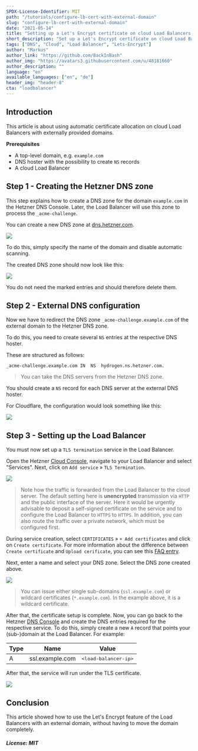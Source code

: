 ```yaml
---
SPDX-License-Identifier: MIT
path: "/tutorials/configure-lb-cert-with-external-domain"
slug: "configure-lb-cert-with-external-domain"
date: "2021-05-14"
title: "Setting up a Let's Encrypt certificate on cloud Load Balancers with external domain"
short_description: "Set up a Let's Encrypt certificate on cloud Load Balancers without changing the DNS hoster."
tags: ["DNS", "Cloud", "Load Balancer", "Lets-Encrypt"]
author: "Markus"
author_link: "https://github.com/BackInBash"
author_img: "https://avatars3.githubusercontent.com/u/48181660"
author_description: ""
language: "en"
available_languages: ["en", "de"]
header_img: "header-8"
cta: "loadbalancer"
---
```


## Introduction

This article is about using automatic certificate allocation on cloud Load Balancers with externally provided domains.

**Prerequisites**

+ A top-level domain, e.g. `example.com`
+ DNS hoster with the possibility to create `NS` records
+ A cloud Load Balancer

## Step 1 - Creating the Hetzner DNS zone

This step explains how to create a DNS zone for the domain `example.com` in the Hetzner DNS Console. Later, the Load Balancer will use this zone to process the `_acme-challenge`.

You can create a new DNS zone at [dns.hetzner.com](https://dns.hetzner.com).

![](images/createDNSZone.png)

To do this, simply specify the name of the domain and disable automatic scanning.

The created DNS zone should now look like this:

![](images/beforeDelete.png)

You do not need the marked entries and should therefore delete them.

## Step 2 - External DNS configuration

Now we have to redirect the DNS zone `_acme-challenge.example.com` of the external domain to the Hetzner DNS zone.

To do this, you need to create several `NS` entries at the respective DNS hoster.

These are structured as follows:

```Console
_acme-challenge.example.com	IN	NS	hydrogen.ns.hetzner.com.
```

> You can take the DNS servers from the Hetzner DNS zone.

You should create a `NS` record for each DNS server at the external DNS hoster.

For Cloudflare, the configuration would look something like this:

![](images/cloudflare.png)

## Step 3 - Setting up the Load Balancer

You must now set up a `TLS termination` service in the Load Balancer.

Open the Hetzner [Cloud Console](https://console.hetzner.cloud/), navigate to your Load Balancer and select "Services". Next, click on `Add service` » `TLS Termination`.

![](images/load-balancer.png)

> Note how the traffic is forwarded from the Load Balancer to the cloud server. The default setting here is **unencrypted** transmission via `HTTP` and the public interface of the server. Here it would be urgently advisable to deposit a self-signed certificate on the service and to configure the Load Balancer to `HTTPS` to `HTTPS`. In addition, you can also route the traffic over a private network, which must be configured first.

During service creation, select `CERTIFICATES` » `+ Add certificates` and click on `Create certificate`. For more information about the difference between `Create certificate` and `Upload cerificate`, you can see this [FAQ entry](https://docs.hetzner.com/cloud/load-balancers/faq#how-can-i-manage-my-certificates).

Next, enter a name and select your DNS zone. Select the DNS zone created above.

![](images/create-cert.png)

> You can issue either single sub-domains (`ssl.example.com`) or wildcard certificates (`*.example.com`). In the example above, it is a wildcard certificate.

After that, the certificate setup is complete. Now, you can go back to the Hetzner [DNS Console](https://dns.hetzner.com/) and create the DNS entries required for the respective service. To do this, simply create a new `A` record that points your (sub-)domain at the Load Balancer. For example:

| Type | Name            | Value              |
| ---- | --------------- | ------------------ |
| A    | ssl.example.com | <kbd>\<load-balancer-ip></kbd> |

After that, the service will run under the TLS certificate.

![](images/https.png)

## Conclusion

This article showed how to use the Let's Encrypt feature of the Load Balancers with an external domain, without having to move the domain completely.

##### License: MIT

<!--

Contributor's Certificate of Origin

By making a contribution to this project, I certify that:

(a) The contribution was created in whole or in part by me and I have
    the right to submit it under the license indicated in the file; or

(b) The contribution is based upon previous work that, to the best of my
    knowledge, is covered under an appropriate license and I have the
    right under that license to submit that work with modifications,
    whether created in whole or in part by me, under the same license
    (unless I am permitted to submit under a different license), as
    indicated in the file; or

(c) The contribution was provided directly to me by some other person
    who certified (a), (b) or (c) and I have not modified it.

(d) I understand and agree that this project and the contribution are
    public and that a record of the contribution (including all personal
    information I submit with it, including my sign-off) is maintained
    indefinitely and may be redistributed consistent with this project
    or the license(s) involved.

Signed-off-by: Markus<markus@omg-network.de>

-->
